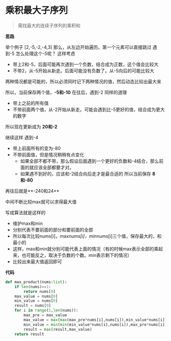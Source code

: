 # 乘积最大子序列
> 需找最大的连续子序列的乘积和

**思路**

举个例子
[2,-5,-2,-4,3]
那么，从左边开始遍历。第一个元素可以直接跳过
遇到-5
怎么处理这个-5呢？
这样考虑
- 带上2和-5，后面可能再次遇到一个负数，结合成为正数，这个值会比较大
- 不带2，从-5开始从新走。后面可能没有负数了。从-5向后的可能比较大

两种情况都是可能的，所以必须同时记下两种情况的值，然后动态比较出最大来

所以，当前保存两个值，**-5和-10**
在往后，遇到-2
同样的道理
- 带上之前的所有值
- 不带前面两个值，从-2开始从新走。可能会遇到比-5更好的值，结合成为更大的数字

所以现在更新成为 **20和-2**

继续这样
遇到-4
- 带上前面所有的变为-80
- 不带前面值，但是情况稍稍有点变化
	- 如果全部不都不带，那么假设后面遇到一个更好的负数和-4结合，那么前面的就应该全部都要才对。
	- 如果遇不到好的，应该和-2结合向后走才是最合适的
所以当前保存 **8和-80**

再往后就是**-240和24**

中间不断比较max就可以求得最大值

写成算法就是这样的
- 维护max和min
- 分别代表不要前面的部分和要前面的全部
- 所以每次比较nums[i]，max*nums[i]，min*nums[i]三个值，保存最大的，和最小的
- 这样，max和min就分别可能代表上面的情况（有的时候max表示全部的乘起来，也可能反之，取决于负数的个数。min表示剩下的情况）
- 比较出来最大值返回即可


**代码**

```python
def max_product(nums:list):
    if len(nums)==1:
        return nums[0]
    max_value = nums[0]
    min_value = nums[0]
    result = nums[0]
    for i in range(1,len(nums)):
        max_pre = max_value
        max_value = max(max(max_pre*nums[i],nums[i]),min_value*nums[i])
        min_value = min(min(min_value*nums[i],nums[i]),max_pre*nums[i])
        result = max(result,max_value)
    return result
```

